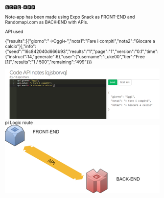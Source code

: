🅽🅾🆃🅴-🅰🅿🅿

Note-app has been made using Expo Snack as FRONT-END and Randomapi.com as BACK-END with APIs.

API used

{"results":[{"giorno":"->Oggi<-","nota1":"Fare i compiti","nota2":"Giocare a calcio"}],"info":{"seed":"16c842040d666b93","results":"1","page":"1","version":"0.1","time":{"instruct":14,"generate":6},"user":{"username":"Luke00","tier":"Free [1]","results":"1 / 500","remaining":"499"}}}

<img src="api.PNG">
pi
Logic route

<img src="schema.png">
